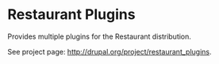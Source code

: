 Restaurant Plugins
==================

Provides multiple plugins for the Restaurant distribution.

See project page: http://drupal.org/project/restaurant_plugins.
